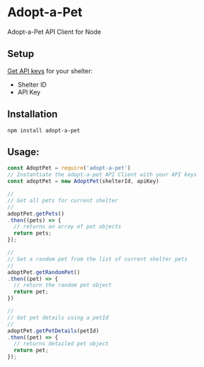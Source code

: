 # Adopt-a-Pet

Adopt-a-Pet API Client for Node

## Setup

[Get API keys](http://www.adoptapet.com/shelter/portable_pet_list_api) for your shelter:

* Shelter ID
* API Key

## Installation

```
npm install adopt-a-pet
```

## Usage:

```javascript
const AdoptPet = require('adopt-a-pet')
// Instantiate the adopt-a-pet API Client with your API keys
const adoptPet = new AdoptPet(shelterId, apiKey)

//
// Get all pets for current shelter
//
adoptPet.getPets()
.then((pets) => {
  // returns an array of pet objects
  return pets;
});

//
// Get a random pet from the list of current shelter pets
//
adoptPet.getRandomPet()
.then((pet) => {
  // return the random pet object
  return pet;
})

//
// Get pet details using a petId
//
adoptPet.getPetDetails(petId)
.then((pet) => {
  // returns detailed pet object
  return pet;
});
```
